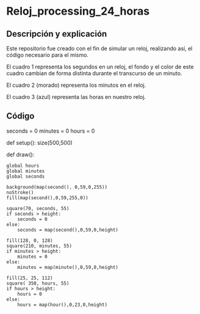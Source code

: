 # Reloj_processing_24_horas
## Descripción y explicación
Este repositorio fue creado con el fin de simular un reloj, realizando así, el código necesario para el mismo. 

El cuadro 1 representa los segundos en un reloj, el fondo y el color de este cuadro cambian de forma distinta durante el transcurso de un minuto.

El cuadro 2 (morado) representa los minutos en el reloj.

El cuadro  3 (azul) representa las horas en nuestro reloj.

## Código
seconds = 0
minutes = 0
hours = 0

def setup():
    size(500,500)
    
def draw():
    
    global hours
    global minutes
    global seconds
    
    background(map(second(), 0,59,0,255))
    noStroke()
    fill(map(second(),0,59,255,0))
    
    square(70, seconds, 55)
    if seconds > height:
        seconds = 0
    else:
        seconds = map(second(),0,59,0,height)
        
    fill(128, 0, 128)   
    square(210, minutes, 55)
    if minutes > height:
        minutes = 0
    else:
        minutes = map(minute(),0,59,0,height)
        
    fill(25, 25, 112)
    square( 350, hours, 55)
    if hours > height:
        hours = 0
    else:
        hours = map(hour(),0,23,0,height)
